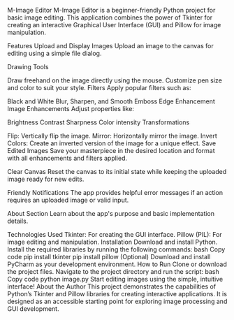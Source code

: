 M-Image Editor
M-Image Editor is a beginner-friendly Python project for basic image editing. This application combines the power of Tkinter for creating an interactive Graphical User Interface (GUI) and Pillow for image manipulation.

Features
Upload and Display Images
Upload an image to the canvas for editing using a simple file dialog.

Drawing Tools

Draw freehand on the image directly using the mouse.
Customize pen size and color to suit your style.
Filters
Apply popular filters such as:

Black and White
Blur, Sharpen, and Smooth
Emboss
Edge Enhancement
Image Enhancements
Adjust properties like:

Brightness
Contrast
Sharpness
Color intensity
Transformations

Flip: Vertically flip the image.
Mirror: Horizontally mirror the image.
Invert Colors: Create an inverted version of the image for a unique effect.
Save Edited Images
Save your masterpiece in the desired location and format with all enhancements and filters applied.

Clear Canvas
Reset the canvas to its initial state while keeping the uploaded image ready for new edits.

Friendly Notifications
The app provides helpful error messages if an action requires an uploaded image or valid input.

About Section
Learn about the app's purpose and basic implementation details.

Technologies Used
Tkinter: For creating the GUI interface.
Pillow (PIL): For image editing and manipulation.
Installation
Download and install Python.
Install the required libraries by running the following commands:
bash
Copy code
pip install tkinter
pip install pillow
(Optional) Download and install PyCharm as your development environment.
How to Run
Clone or download the project files.
Navigate to the project directory and run the script:
bash
Copy code
python image.py
Start editing images using the simple, intuitive interface!
About the Author
This project demonstrates the capabilities of Python’s Tkinter and Pillow libraries for creating interactive applications. It is designed as an accessible starting point for exploring image processing and GUI development.

